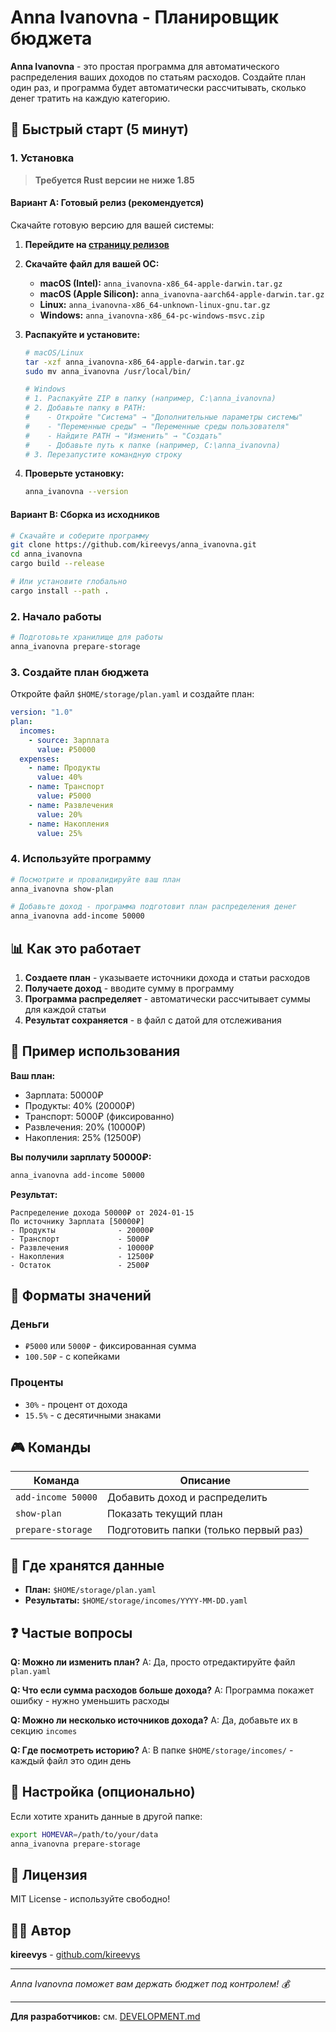 # Anna Ivanovna - Планировщик бюджета

**Anna Ivanovna** - это простая программа для автоматического распределения ваших доходов по статьям расходов. Создайте план один раз, и программа будет автоматически рассчитывать, сколько денег тратить на каждую категорию.

## 🚀 Быстрый старт (5 минут)

### 1. Установка

> **Требуется Rust версии не ниже 1.85**

#### Вариант A: Готовый релиз (рекомендуется)

Скачайте готовую версию для вашей системы:

1. **Перейдите на [страницу релизов](https://github.com/kireevys/anna_ivanovna/releases)**
2. **Скачайте файл для вашей ОС:**
   - **macOS (Intel):** `anna_ivanovna-x86_64-apple-darwin.tar.gz`
   - **macOS (Apple Silicon):** `anna_ivanovna-aarch64-apple-darwin.tar.gz`
   - **Linux:** `anna_ivanovna-x86_64-unknown-linux-gnu.tar.gz`
   - **Windows:** `anna_ivanovna-x86_64-pc-windows-msvc.zip`

3. **Распакуйте и установите:**
   ```bash
   # macOS/Linux
   tar -xzf anna_ivanovna-x86_64-apple-darwin.tar.gz
   sudo mv anna_ivanovna /usr/local/bin/
   
   # Windows
   # 1. Распакуйте ZIP в папку (например, C:\anna_ivanovna)
   # 2. Добавьте папку в PATH:
   #    - Откройте "Система" → "Дополнительные параметры системы"
   #    - "Переменные среды" → "Переменные среды пользователя"
   #    - Найдите PATH → "Изменить" → "Создать"
   #    - Добавьте путь к папке (например, C:\anna_ivanovna)
   # 3. Перезапустите командную строку
   ```

4. **Проверьте установку:**
   ```bash
   anna_ivanovna --version
   ```

#### Вариант B: Сборка из исходников

```bash
# Скачайте и соберите программу
git clone https://github.com/kireevys/anna_ivanovna.git
cd anna_ivanovna
cargo build --release

# Или установите глобально
cargo install --path .
```

### 2. Начало работы

```bash
# Подготовьте хранилище для работы
anna_ivanovna prepare-storage
```

### 3. Создайте план бюджета

Откройте файл `$HOME/storage/plan.yaml` и создайте план:

```yaml
version: "1.0"
plan:
  incomes:
    - source: Зарплата
      value: ₽50000
  expenses:
    - name: Продукты
      value: 40%
    - name: Транспорт
      value: ₽5000
    - name: Развлечения
      value: 20%
    - name: Накопления
      value: 25%
```

### 4. Используйте программу

```bash
# Посмотрите и провалидируйте ваш план
anna_ivanovna show-plan

# Добавьте доход - программа подготовит план распределения денег
anna_ivanovna add-income 50000
```

## 📊 Как это работает

1. **Создаете план** - указываете источники дохода и статьи расходов
2. **Получаете доход** - вводите сумму в программу
3. **Программа распределяет** - автоматически рассчитывает суммы для каждой статьи
4. **Результат сохраняется** - в файл с датой для отслеживания

## 🎯 Пример использования

**Ваш план:**
- Зарплата: 50000₽
- Продукты: 40% (20000₽)
- Транспорт: 5000₽ (фиксированно)
- Развлечения: 20% (10000₽)
- Накопления: 25% (12500₽)

**Вы получили зарплату 50000₽:**
```bash
anna_ivanovna add-income 50000
```

**Результат:**
```
Распределение дохода 50000₽ от 2024-01-15
По источнику Зарплата [50000₽]
- Продукты              - 20000₽
- Транспорт             - 5000₽
- Развлечения           - 10000₽
- Накопления            - 12500₽
- Остаток               - 2500₽
```

## 📝 Форматы значений

### Деньги
- `₽5000` или `5000₽` - фиксированная сумма
- `100.50₽` - с копейками

### Проценты
- `30%` - процент от дохода
- `15.5%` - с десятичными знаками

## 🎮 Команды

| Команда | Описание |
|---------|----------|
| `add-income 50000` | Добавить доход и распределить |
| `show-plan` | Показать текущий план |
| `prepare-storage` | Подготовить папки (только первый раз) |

## 📁 Где хранятся данные

- **План:** `$HOME/storage/plan.yaml`
- **Результаты:** `$HOME/storage/incomes/YYYY-MM-DD.yaml`

## ❓ Частые вопросы

**Q: Можно ли изменить план?**
A: Да, просто отредактируйте файл `plan.yaml`

**Q: Что если сумма расходов больше дохода?**
A: Программа покажет ошибку - нужно уменьшить расходы

**Q: Можно ли несколько источников дохода?**
A: Да, добавьте их в секцию `incomes`

**Q: Где посмотреть историю?**
A: В папке `$HOME/storage/incomes/` - каждый файл это один день

## 🔧 Настройка (опционально)

Если хотите хранить данные в другой папке:
```bash
export HOMEVAR=/path/to/your/data
anna_ivanovna prepare-storage
```

## 📄 Лицензия

MIT License - используйте свободно!

## 👨‍💻 Автор

**kireevys** - [github.com/kireevys](https://github.com/kireevys)

---

*Anna Ivanovna поможет вам держать бюджет под контролем! 💰*

---

**Для разработчиков:** см. [DEVELOPMENT.md](DEVELOPMENT.md) 